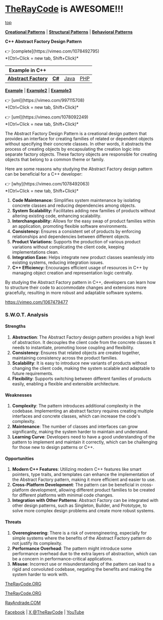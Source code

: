 # [TheRayCode](README.md) is AWESOME!!!

[top](../README.md)

**[Creational Patterns](../README.md)** | **[Structural Patterns](../../Structural/README.md)** | **[Behavioral Patterns](../../Behavioral/README.md)**

**C++ Abstract Factory Design Pattern**

<p>
👉 [complete](https://vimeo.com/1078492795)<br/>
*(Ctrl+Click = new tab, Shift+Click)*
</p>

|Example in C++|   |   |   | 
|---|---|---|---|
| [**Abstract Factory**](../AbstractFactory/README.md) | [**C#**](../../../Csharp/Creational/AbstractFactory/README.md) | [Java](../../../Java/Creational/AbstractFactory/README.md) | [PHP](../../../PHP/Creational/AbstractFactory/README.md) |

[**Example**](Example/README.md) | [**Example2**](Example2/README.md) | [**Example3**](Example3/README.md)


<p>
👉 [uml](https://vimeo.com/997115708)<br/>
*(Ctrl+Click = new tab, Shift+Click)*
</p>


<p>
👉 [uml](https://vimeo.com/1078092249)<br/>
*(Ctrl+Click = new tab, Shift+Click)*
</p>

The Abstract Factory Design Pattern is a creational design pattern that provides an interface for creating families of related or dependent objects without specifying their concrete classes. In other words, it abstracts the process of creating objects by encapsulating the creation logic into separate factory objects. These factory objects are responsible for creating objects that belong to a common theme or family.

Here are some reasons why studying the Abstract Factory design pattern can be beneficial for a C++ developer:

<p>
👉 [why](https://vimeo.com/1078492063)<br/>
*(Ctrl+Click = new tab, Shift+Click)*
</p>

1. **Code Maintenance:** Simplifies system maintenance by isolating concrete classes and reducing dependencies among objects.
2. **System Scalability:** Facilitates adding new families of products without altering existing code, enhancing scalability.
3. **Interchangeability:** Allows for the easy swap of product families within an application, promoting flexible software environments.
4. **Consistency:** Ensures a consistent set of products by enforcing relationships and dependencies between different objects.
5. **Product Variations:** Supports the production of various product variations without complicating the client code, keeping implementations clean.
6. **Integration Ease:** Helps integrate new product classes seamlessly into existing systems, reducing integration issues.
7. **C++ Efficiency:** Encourages efficient usage of resources in C++ by managing object creation and representation logic centrally.

By studying the Abstract Factory pattern in C++, developers can learn how to structure their code to accommodate changes and extensions more gracefully, resulting in more robust and adaptable software systems.

https://vimeo.com/1067479477

### S.W.O.T. Analysis 

#### Strengths
1. **Abstraction**: The Abstract Factory design pattern provides a high level of abstraction. It decouples the client code from the concrete classes it needs to instantiate, promoting loose coupling and flexibility.
2. **Consistency**: Ensures that related objects are created together, maintaining consistency across the product families.
3. **Scalability**: It is easy to introduce new variants of products without changing the client code, making the system scalable and adaptable to future requirements.
4. **Flexibility**: Supports switching between different families of products easily, enabling a flexible and extensible architecture.

#### Weaknesses
1. **Complexity**: The pattern introduces additional complexity in the codebase. Implementing an abstract factory requires creating multiple interfaces and concrete classes, which can increase the code's complexity.
2. **Maintenance**: The number of classes and interfaces can grow significantly, making the system harder to maintain and understand.
3. **Learning Curve**: Developers need to have a good understanding of the pattern to implement and maintain it correctly, which can be challenging for those new to design patterns or C++.

#### Opportunities
1. **Modern C++ Features**: Utilizing modern C++ features like smart pointers, type traits, and templates can enhance the implementation of the Abstract Factory pattern, making it more efficient and easier to use.
2. **Cross-Platform Development**: The pattern can be beneficial in cross-platform development, allowing different product families to be created for different platforms with minimal code changes.
3. **Integration with Other Patterns**: Abstract Factory can be integrated with other design patterns, such as Singleton, Builder, and Prototype, to solve more complex design problems and create more robust systems.

#### Threats
1. **Overengineering**: There is a risk of overengineering, especially for simple systems where the benefits of the Abstract Factory pattern do not justify its complexity.
2. **Performance Overhead**: The pattern might introduce some performance overhead due to the extra layers of abstraction, which can be a concern in performance-critical applications.
3. **Misuse**: Incorrect use or misunderstanding of the pattern can lead to a rigid and convoluted codebase, negating the benefits and making the system harder to work with.


<a href="https://www.TheRayCode.org" target="_blank">TheRayCode.ORG</a>


[TheRayCode.ORG](https://www.TheRayCode.org)

[RayAndrade.COM](https://www.RayAndrade.com)

[Facebook](https://www.facebook.com/TheRayCode/) | [X @TheRayCode](https://www.x.com/TheRayCode/) | [YouTube](https://www.youtube.com/TheRayCode/)
